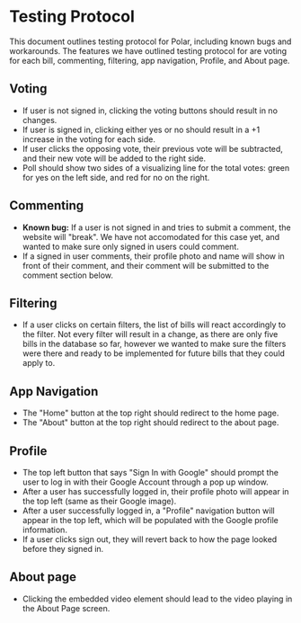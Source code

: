 # Testing Protocol

This document outlines testing protocol for Polar, including known bugs and workarounds. The features we have outlined testing protocol for are voting for each bill, commenting, filtering, app navigation, Profile, and About page.

## Voting
* If user is not signed in, clicking the voting buttons should result in no changes.
* If user is signed in, clicking either yes or no should result in a +1 increase in the voting for each side.
* If user clicks the opposing vote, their previous vote will be subtracted, and their new vote will be added to the right side.
* Poll should show two sides of a visualizing line for the total votes: green for yes on the left side, and red for no on the right.

## Commenting
* __Known bug:__ If a user is not signed in and tries to submit a comment, the website will "break". We have not accomodated for this case yet, and wanted to make sure only signed in users could comment.
* If a signed in user comments, their profile photo and name will show in front of their comment, and their comment will be submitted to the comment section below.

## Filtering
* If a user clicks on certain filters, the list of bills will react accordingly to the filter. Not every filter will result in a change, as there are only five bills in the database so far, however we wanted to make sure the filters were there and ready to be implemented for future bills that they could apply to.

## App Navigation
* The "Home" button at the top right should redirect to the home page.
* The "About" button at the top right should redirect to the about page.

## Profile
* The top left button that says "Sign In with Google" should prompt the user to log in with their Google Account through a pop up window.
* After a user has successfully logged in, their profile photo will appear in the top left (same as their Google image).
* After a user successfully logged in, a "Profile" navigation button will appear in the top left, which will be populated with the Google profile information.
* If a user clicks sign out, they will revert back to how the page looked before they signed in.

## About page
* Clicking the embedded video element should lead to the video playing in the About Page screen.